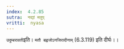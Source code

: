 ```yaml
---
index:  4.2.85
sutra:  नद्यां मतुप्
vritti:  nyasa
---
```


`उदुम्बरावती`इति। `मतौ बह्वजोऽनजिरादीनाम्` (6.3.119) इति दीर्घः।।

